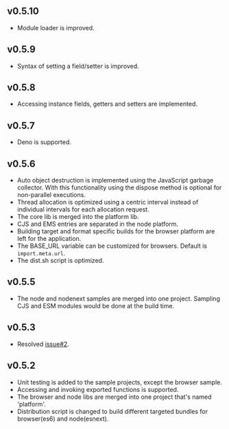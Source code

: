 ## v0.5.10

- Module loader is improved.

## v0.5.9

- Syntax of setting a field/setter is improved.

## v0.5.8

- Accessing instance fields, getters and setters are implemented.

## v0.5.7

- Deno is supported.

## v0.5.6

- Auto object destruction is implemented using the JavaScript garbage collector. With this functionality using the dispose method is optional for non-parallel executions.
- Thread allocation is optimized using a centric interval instead of individual intervals for each allocation request.
- The core lib is merged into the platform lib.
- CJS and EMS entries are separated in the node platform.
- Building target and format specific builds for the browser platform are left for the application.
- The BASE_URL variable can be customized for browsers. Default is `import.meta.url`.
- The dist.sh script is optimized.

## v0.5.5

- The node and nodenext samples are merged into one project. Sampling CJS and ESM modules would be done at the build time.

## v0.5.3

- Resolved [issue#2](https://github.com/bitair-org/concurrent.js/issues/2).

## v0.5.2

- Unit testing is added to the sample projects, except the browser sample.
- Accessing and invoking exported functions is supported.
- The browser and node libs are merged into one project that's named 'platform'.
- Distribution script is changed to build different targeted bundles for browser(es6) and node(esnext).
